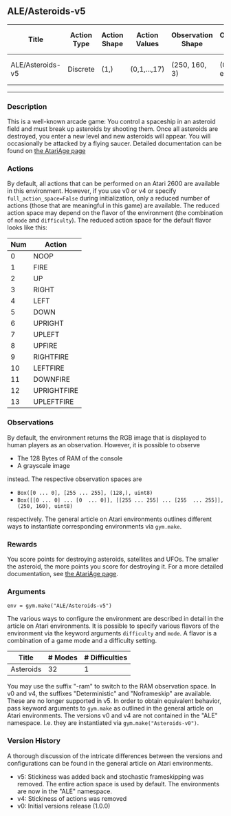 ALE/Asteroids-v5
---
| Title            |Action Type|Action Shape|Action Values|Observation Shape|Observation Values|Average Total Reward|Import|
|------------------| -----------| ----------- | -----------| ----------- | -----------| ----------- | -----------|
| ALE/Asteroids-v5 |Discrete|(1,)|(0,1,...,17)|(250, 160, 3)|(0,255) in each entry| |`from gym.envs.atari import environment`|
---

### Description
This is a well-known arcade game: You control a spaceship in an asteroid field and must break up asteroids by shooting
them. Once all asteroids are destroyed, you enter a new level and new asteroids will appear. You will occasionally 
be attacked by a flying saucer. 
Detailed documentation can be found on [the AtariAge page](https://atariage.com/manual_html_page.php?SystemID=2600&SoftwareID=828&itemTypeID=HTMLMANUAL)

### Actions
By default, all actions that can be performed on an Atari 2600 are available in this environment.
However, if you use v0 or v4 or specify `full_action_space=False` during initialization, only a reduced
number of actions (those that are meaningful in this game) are available. The reduced action space may depend
on the flavor of the environment (the combination of `mode` and `difficulty`). The reduced action space for the default 
flavor looks like this:

| Num | Action      |
|-----|-------------|
| 0   | NOOP        |
| 1   | FIRE        |
| 2   | UP          |
| 3   | RIGHT       |
| 4   | LEFT        |
| 5   | DOWN        |
| 6   | UPRIGHT     |
| 7   | UPLEFT      |
| 8   | UPFIRE      |
| 9   | RIGHTFIRE   |
| 10   | LEFTFIRE    |
| 11   | DOWNFIRE    |
| 12   | UPRIGHTFIRE |
| 13   | UPLEFTFIRE  |



### Observations
By default, the environment returns the RGB image that is displayed to human players as an observation. However, it is
possible to observe
- The 128 Bytes of RAM of the console
- A grayscale image

instead. The respective observation spaces are
- `Box([0 ... 0], [255 ... 255], (128,), uint8)`
- `Box([[0 ... 0]
 ...
 [0  ... 0]], [[255 ... 255]
 ...
 [255  ... 255]], (250, 160), uint8)
`

respectively. The general article on Atari environments outlines different ways to instantiate corresponding environments
via `gym.make`.

### Rewards
You score points for destroying asteroids, satellites and UFOs. The smaller the asteroid, the more points you score
for destroying it.
For a more detailed documentation, see [the AtariAge page](https://atariage.com/manual_html_page.php?SystemID=2600&SoftwareID=828&itemTypeID=HTMLMANUAL).

### Arguments

```
env = gym.make("ALE/Asteroids-v5")
```

The various ways to configure the environment are described in detail in the article on Atari environments.
It is possible to specify various flavors of the environment via the keyword arguments `difficulty` and `mode`. 
A flavor is a combination of a game mode and a difficulty setting.

| Title     | # Modes |# Difficulties|
|-----------|---------| -----------|
| Asteroids | 32      |1|

You may use the suffix "-ram" to switch to the RAM observation space. In v0 and v4, the suffixes "Deterministic" and "Noframeskip" 
are available. These are no longer supported in v5. In order to obtain equivalent behavior, pass keyword arguments to `gym.make` as outlined in 
the general article on Atari environments.
The versions v0 and v4 are not contained in the "ALE" namespace. I.e. they are instantiated via `gym.make("Asteroids-v0")`.

### Version History
A thorough discussion of the intricate differences between the versions and configurations can be found in the
general article on Atari environments. 

* v5: Stickiness was added back and stochastic frameskipping was removed. The entire action space is used by default. The environments are now in the "ALE" namespace.
* v4: Stickiness of actions was removed
* v0: Initial versions release (1.0.0)

